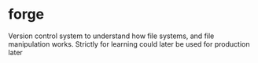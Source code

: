 # forge
Version control system to understand how file systems, and file manipulation works. Strictly for learning could later be used for production later
